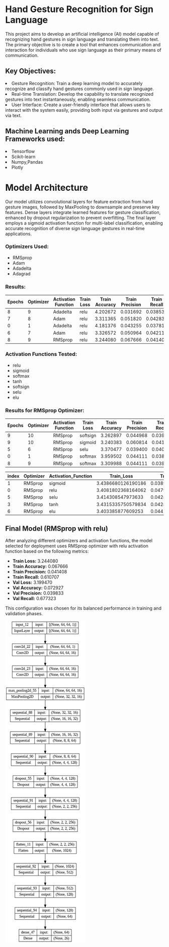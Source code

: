 # Hand Gesture Recognition for Sign Language

This project aims to develop an artificial intelligence (AI) model capable of recognizing hand gestures in sign language and translating them into text. The primary objective is to create a tool that enhances communication and interaction for individuals who use sign language as their primary means of communication.

## Key Objectives:
<li>Gesture Recognition: Train a deep learning model to accurately recognize and classify hand gestures commonly used in sign language.</li>
<li>Real-time Translation: Develop the capability to translate recognized gestures into text instantaneously, enabling seamless communication.</li>
<li>User Interface: Create a user-friendly interface that allows users to interact with the system easily, providing both input via gestures and output via text.</li>

## Machine Learning ands Deep Learning Frameworks used:
<li>Tensorflow</li>
<li>Scikit-learn</li>
<li>Numpy,Pandas</li>
<li>Plotly</li>

# Model Architecture


Our model utilizes convolutional layers for feature extraction from hand gesture images, followed by MaxPooling to downsample and preserve key features. Dense layers integrate learned features for gesture classification, enhanced by dropout regularization to prevent overfitting. The final layer employs a sigmoid activation function for multi-label classification, enabling accurate recognition of diverse sign language gestures in real-time applications.


### Optimizers Used:
- RMSprop
- Adam
- Adadelta
- Adagrad

### Results:

| Epochs | Optimizer | Activation Function | Train Loss | Train Accuracy | Train Precision | Train Recall | Val Loss | Val Accuracy | Val Precision | Val Recall |
|--------|-----------|---------------------|------------|----------------|-----------------|--------------|----------|--------------|---------------|------------|
| 8      | 9         | Adadelta            | relu       | 4.202672       | 0.031692        | 0.038538        | 0.500214   | 3.374346     | 0.037962      | 0.040084   | 0.569431   |
| 7      | 8         | Adam                | relu       | 3.311365       | 0.051820        | 0.042833        | 0.553319   | 3.246309     | 0.053946      | 0.042254   | 0.533467   |
| 0      | 1         | Adadelta            | relu       | 4.181376       | 0.043255        | 0.037815        | 0.494218   | 3.331768     | 0.041958      | 0.038890   | 0.544456   |
| 6      | 7         | Adam                | relu       | 3.326572       | 0.050964        | 0.042110        | 0.537473   | 3.272782     | 0.035964      | 0.040731   | 0.503497   |
| 8      | 9         | RMSprop             | relu       | 3.244080       | 0.067666        | 0.041408        | 0.610707   | 3.199470     | 0.072927      | 0.039833   | 0.677323   |

### Activation Functions Tested:
- relu
- sigmoid
- softmax
- tanh
- softsign
- selu
- elu

### Results for RMSprop Optimizer:

| Epochs | Optimizer | Activation Function | Train Loss | Train Accuracy | Train Precision | Train Recall | Val Loss | Val Accuracy | Val Precision | Val Recall |
|--------|-----------|---------------------|------------|----------------|-----------------|--------------|----------|--------------|---------------|------------|
| 9      | 10        | RMSprop             | softsign   | 3.262897       | 0.044968        | 0.039963        | 0.589722   | 3.475484     | 0.040959      | 0.023810   | 0.001998   |
| 9      | 10        | RMSprop             | sigmoid    | 3.240383       | 0.060814        | 0.041611        | 0.605567   | 5.251967     | 0.035964      | 0.033548   | 0.025974   |
| 5      | 6         | RMSprop             | selu       | 3.370477       | 0.039400        | 0.040016        | 0.555889   | 3.253613     | 0.048951      | 0.039661   | 0.892108   |
| 0      | 1         | RMSprop             | softmax    | 3.959502       | 0.044111        | 0.038332        | 0.496788   | 3.314115     | 0.043956      | 0.040493   | 0.607393   |
| 8      | 9         | RMSprop             | softmax    | 3.309988       | 0.044111        | 0.039247        | 0.473233   | 3.339227     | 0.041958      | 0.000000   | 0.000000   |


|index|Optimizer|Activation\_Function|Train\_Loss|Train\_Accuracy|Train\_Precision|Train\_Recall|Val\_Loss|Val\_Accuracy|Val\_Precision|Val\_Recall|Epoch|
|---|---|---|---|---|---|---|---|---|---|---|---|
|1|RMSprop|sigmoid|3\.4386680126190186|0\.0389721617102623|0\.039464663714170456|0\.5177730321884155|3\.715771198272705|0\.03496503457427025|0\.03822120279073715|0\.3666333556175232|5\.0|
|0|RMSprop|relu|3\.4081802368164062|0\.04796573892235756|0\.04040905833244324|0\.5922912359237671|3\.257030487060547|0\.039960041642189026|0\.038627129048109055|0\.9590409398078918|5\.0|
|5|RMSprop|selu|3\.414308547973633|0\.04282655194401741|0\.03918248787522316|0\.5550321340560913|3\.354295015335083|0\.05294705182313919|0\.038730546832084656|0\.4425574541091919|5\.0|
|3|RMSprop|tanh|3\.4315335750579834|0\.04282655194401741|0\.03871742635965347|0\.5383297801017761|8\.03565788269043|0\.04595404490828514|0\.0|0\.0|5\.0|
|6|RMSprop|elu|3\.403385877609253|0\.04411134868860245|0\.040213149040937424|0\.5558886528015137|12\.560569763183594|0\.03196803107857704|0\.02610441856086254|0\.012987012974917889|5\.0|

## Final Model (RMSprop with relu)

After analyzing different optimizers and activation functions, the model selected for deployment uses RMSprop optimizer with relu activation function based on the following metrics:

- **Train Loss:** 3.244080
- **Train Accuracy:** 0.067666
- **Train Precision:** 0.041408
- **Train Recall:** 0.610707
- **Val Loss:** 3.199470
- **Val Accuracy:** 0.072927
- **Val Precision:** 0.039833
- **Val Recall:** 0.677323

This configuration was chosen for its balanced performance in training and validation phases.



![plot](model.png)
